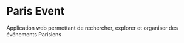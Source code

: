 # Paris Event

Application web permettant de rechercher, explorer et organiser des événements Parisiens